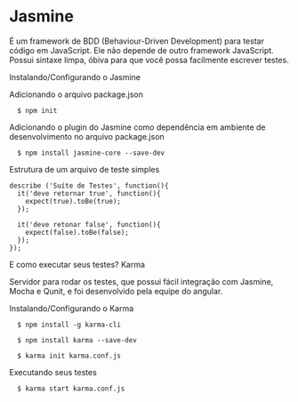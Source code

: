 # Jasmine

É um framework de BDD (Behaviour-Driven Development) para testar código em JavaScript. Ele não depende de outro framework JavaScript.
Possui sintaxe limpa, óbiva para que você possa facilmente escrever testes.

Instalando/Configurando o Jasmine

Adicionando o arquivo package.json

```
  $ npm init
```

Adicionando o plugin do Jasmine como dependência em ambiente de desenvolvimento no arquivo package.json

```
  $ npm install jasmine-core --save-dev
```   

Estrutura de um arquivo de teste simples

```
describe ('Suíte de Testes', function(){
  it('deve retornar true', function(){
    expect(true).toBe(true);
  });

  it('deve retonar false', function(){
    expect(false).toBe(false);
  });
});
```

E como executar seus testes? Karma

Servidor para rodar os testes, que possui fácil integração com Jasmine, Mocha e Qunit, e foi desenvolvido pela equipe do angular.

Instalando/Configurando o Karma

```
  $ npm install -g karma-cli

  $ npm install karma --save-dev

  $ karma init karma.conf.js
```   

Executando seus testes

```
  $ karma start karma.conf.js
```  
